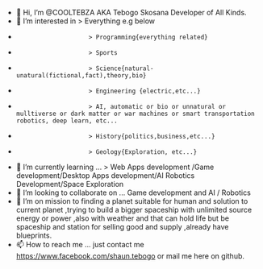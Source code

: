 - 👋 Hi, I’m @COOLTEBZA AKA Tebogo Skosana Developer of All Kinds.
- 👀 I’m interested in   > Everything e.g below
-                         > Programming{everything related}
-                         > Sports
-                         > Science{natural-unatural(fictional,fact),theory,bio}
-                         > Engineering {electric,etc...}
-                         > AI, automatic or bio or unnatural or mulltiverse or dark matter or war machines or smart transportation robotics, deep learn, etc...
-                         > History{politics,business,etc...}
-                         > Geology{Exploration, etc...}
- 🌱 I’m currently learning ... > Web Apps development /Game development/Desktop Apps development/AI Robotics Development/Space Exploration
- 💞️ I’m looking to collaborate on ... Game development and AI / Robotics
- 💞️ I’m on mission to finding a planet suitable for human and solution to current planet ,trying to build a bigger spaceship with unlimited source energy or power
,also with weather and that can hold life but be spaceship and station for selling good and supply ,already have blueprints.
- 📫 How to reach me ... just contact me https://www.facebook.com/shaun.tebogo or mail me here on github.

<!---
https://github.com/COOLTEBZA/COOLTEBZA is a ✨ special ✨ repository because its `README.md` (this file) appears on your GitHub profile.
You can click the Preview link to take a look at your changes.
--->

